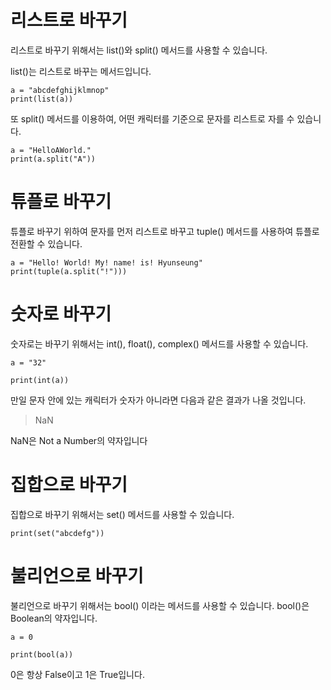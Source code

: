 # 리스트로 바꾸기
리스트로 바꾸기 위해서는 list()와 split() 메서드를 사용할 수 있습니다.

list()는 리스트로 바꾸는 메서드입니다.

```
a = "abcdefghijklmnop"
print(list(a))
```

또 split() 메서드를 이용하여, 어떤 캐릭터를 기준으로 문자를 리스트로 자를 수 있습니다.

```
a = "HelloAWorld."
print(a.split("A"))
```

# 튜플로 바꾸기
튜플로 바꾸기 위하여 문자를 먼저 리스트로 바꾸고 tuple() 메서드를 사용하여 튜플로 전환할 수 있습니다.

```
a = "Hello! World! My! name! is! Hyunseung"
print(tuple(a.split("!")))
```

# 숫자로 바꾸기
숫자로는 바꾸기 위해서는 int(), float(), complex() 메서드를 사용할 수 있습니다.

```
a = "32"

print(int(a))
```

만일 문자 안에 있는 캐릭터가 숫자가 아니라면 다음과 같은 결과가 나올 것입니다.

> NaN

NaN은 Not a Number의 약자입니다

# 집합으로 바꾸기
집합으로 바꾸기 위해서는 set() 메서드를 사용할 수 있습니다.

```
print(set("abcdefg"))
```

# 불리언으로 바꾸기
불리언으로 바꾸기 위해서는 bool() 이라는 메서드를 사용할 수 있습니다. bool()은 Boolean의 약자입니다.

```
a = 0

print(bool(a))
```

0은 항상 False이고 1은 True입니다.
